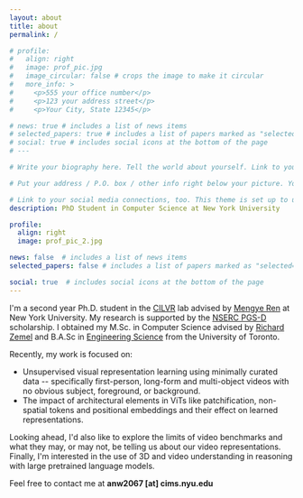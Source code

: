 ```yaml
---
layout: about
title: about
permalink: /

# profile:
#   align: right
#   image: prof_pic.jpg
#   image_circular: false # crops the image to make it circular
#   more_info: >
#     <p>555 your office number</p>
#     <p>123 your address street</p>
#     <p>Your City, State 12345</p>

# news: true # includes a list of news items
# selected_papers: true # includes a list of papers marked as "selected={true}"
# social: true # includes social icons at the bottom of the page
# ---

# Write your biography here. Tell the world about yourself. Link to your favorite [subreddit](http://reddit.com). You can put a picture in, too. The code is already in, just name your picture `prof_pic.jpg` and put it in the `img/` folder.

# Put your address / P.O. box / other info right below your picture. You can also disable any of these elements by editing `profile` property of the YAML header of your `_pages/about.md`. Edit `_bibliography/papers.bib` and Jekyll will render your [publications page](/al-folio/publications/) automatically.

# Link to your social media connections, too. This theme is set up to use [Font Awesome icons](https://fontawesome.com/) and [Academicons](https://jpswalsh.github.io/academicons/), like the ones below. Add your Facebook, Twitter, LinkedIn, Google Scholar, or just disable all of them.
description: PhD Student in Computer Science at New York University

profile:
  align: right
  image: prof_pic_2.jpg

news: false  # includes a list of news items
selected_papers: false # includes a list of papers marked as "selected={true}"

social: true  # includes social icons at the bottom of the page
---
```


I'm a second year Ph.D. student in the [CILVR](https://wp.nyu.edu/cilvr/) lab advised by [Mengye Ren](https://mengyeren.com/) at New York University. My research is supported by the [NSERC PGS-D](https://www.nserc-crsng.gc.ca/Students-Etudiants/PG-CS/BellandPostgrad-BelletSuperieures_eng.asp) scholarship. I obtained my M.Sc. in Computer Science advised by [Richard Zemel](https://www.cs.columbia.edu/~zemel/) and B.A.Sc in [Engineering Science](https://engsci.utoronto.ca/) from the University of Toronto.

Recently, my work is focused on:
*  Unsupervised visual representation learning using minimally curated data -- specifically first-person, long-form and multi-object videos with no obvious subject, foreground, or background.
*  The impact of architectural elements in ViTs like patchification, non-spatial tokens and positional embeddings and their effect on learned representations.

Looking ahead, I'd also like to explore the limits of video benchmarks and what they may, or may not, be telling us about our video representations. Finally, I'm interested in the use of 3D and video understanding in reasoning with large pretrained language models.

Feel free to contact me at **anw2067 [at] cims.nyu.edu**



